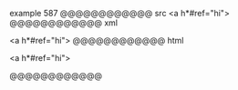example 587
@@@@@@@@@@@@ src
<a h*#ref="hi">
@@@@@@@@@@@@ xml
<?xml version="1.0" encoding="UTF-8"?>
<!DOCTYPE document SYSTEM "CommonMark.dtd">
<document xmlns="http://commonmark.org/xml/1.0">
  <paragraph>
    <text>&lt;a h*#ref=&quot;hi&quot;&gt;</text>
  </paragraph>
</document>
@@@@@@@@@@@@ html
<p>&lt;a h*#ref=&quot;hi&quot;&gt;</p>
@@@@@@@@@@@@
